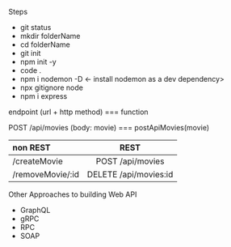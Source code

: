 Steps

- git status
- mkdir folderName
- cd folderName
- git init
- npm init -y
- code .
- npm i nodemon -D <- install nodemon as a dev dependency>
- npx gitignore node
- npm i express

endpoint (url + http method) === function

POST /api/movies (body: movie) === postApiMovies(movie)

| non REST         |         REST          |
| :--------------- | :-------------------: |
| /createMovie     |   POST /api/movies    |
| /removeMovie/:id | DELETE /api/movies:id |

Other Approaches to building Web API

- GraphQL
- gRPC
- RPC
- SOAP
